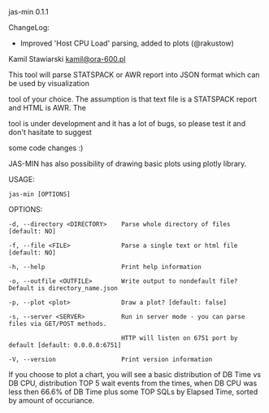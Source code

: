 jas-min 0.1.1

ChangeLog:
- Improved 'Host CPU Load' parsing, added to plots (@rakustow)

Kamil Stawiarski <kamil@ora-600.pl>

This tool will parse STATSPACK or AWR report into JSON format which can be used by visualization

tool of your choice. The assumption is that text file is a STATSPACK report and HTML is AWR. The

tool is under development and it has a lot of bugs, so please test it and don't hasitate to suggest

some code changes :)

JAS-MIN has also possibility of drawing basic plots using plotly library. 


USAGE:

    jas-min [OPTIONS]


OPTIONS:

    -d, --directory <DIRECTORY>    Parse whole directory of files [default: NO]

    -f, --file <FILE>              Parse a single text or html file [default: NO]

    -h, --help                     Print help information

    -o, --outfile <OUTFILE>        Write output to nondefault file? Default is directory_name.json

    -p, --plot <plot>              Draw a plot? [default: false]

    -s, --server <SERVER>          Run in server mode - you can parse files via GET/POST methods.

                                   HTTP will listen on 6751 port by default [default: 0.0.0.0:6751]

    -V, --version                  Print version information
    

If you choose to plot a chart, you will see a basic distribution of DB Time vs DB CPU, distribution TOP 5 wait events from the times, when DB CPU was less then 66.6% of DB Time plus some TOP SQLs by Elapsed Time, sorted by amount of occuriance.  
